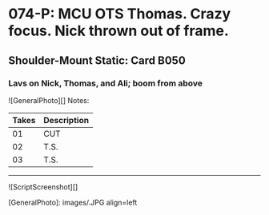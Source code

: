 # 074-P: MCU OTS Thomas. Crazy focus. Nick thrown out of frame.

## Shoulder-Mount Static: Card B050

### Lavs on Nick, Thomas, and Ali; boom from above

![GeneralPhoto][]
Notes: 

| Takes | Description |
|:---|:----|
| 01 | CUT |
| 02 | T.S.|
| 03 | T.S. |

----

![ScriptScreenshot][]


[GeneralPhoto]:  images/.JPG align=left
